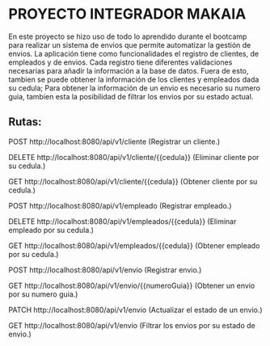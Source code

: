 # PROYECTO INTEGRADOR MAKAIA 

En este proyecto se hizo uso de todo lo aprendido durante el bootcamp para realizar un sistema de envios que permite automatizar la gestión de envios.
La aplicación tiene como funcionalidades el registro de clientes, de empleados y de envios. Cada registro tiene diferentes validaciones necesarias para añadir 
la información a la base de datos.
Fuera de esto, tambien se puede obtener la información de los clientes y empleados dada su cedula; Para obtener la información de un envio es necesario su numero guia, 
tambien esta la posibilidad de filtrar los envios por su estado actual. 


## Rutas:

POST http://localhost:8080/api/v1/cliente  (Registrar un cliente.)

DELETE http://localhost:8080/api/v1/cliente/{{cedula}}  (Eliminar cliente por su cedula.)

GET http://localhost:8080/api/v1/cliente/{{cedula}}  (Obtener cliente por su cedula.)

POST http://localhost:8080/api/v1/empleado  (Registrar empleado.)

DELETE http://localhost:8080/api/v1/empleados/{{cedula}}  (Eliminar empleado por su cedula.)

GET http://localhost:8080/api/v1/empleados/{{cedula}}  (Obtener empleado por su cedula.)

POST http://localhost:8080/api/v1/envio  (Registrar envio.)

GET http://localhost:8080/api/v1/envio/{{numeroGuia}}  (Obtener un envio por su numero guia.)

PATCH http://localhost:8080/api/v1/envio  (Actualizar el estado de un envio.)

GET http://localhost:8080/api/v1/envio  (Filtrar los envios por su estado de envio.)
